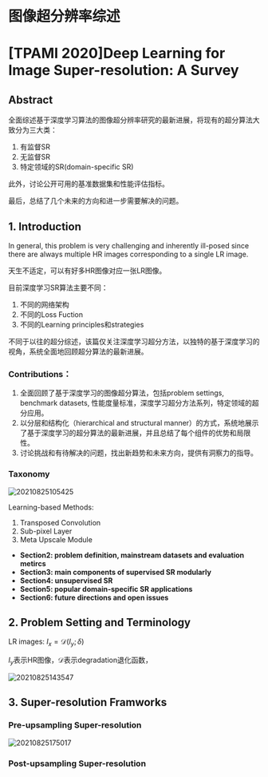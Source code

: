 # 图像超分辨率综述

# [TPAMI 2020]Deep Learning for Image Super-resolution: A Survey

## Abstract

全面综述基于深度学习算法的图像超分辨率研究的最新进展，将现有的超分算法大致分为三大类：

1. 有监督SR
2. 无监督SR
3. 特定领域的SR(domain-specific SR)

此外，讨论公开可用的基准数据集和性能评估指标。

最后，总结了几个未来的方向和进一步需要解决的问题。

## 1. Introduction

In general, this problem is very challenging and inherently ill-posed since there are always multiple HR images corresponding to a single LR image.

天生不适定，可以有好多HR图像对应一张LR图像。

目前深度学习SR算法主要不同：

1. 不同的网络架构
2. 不同的Loss Fuction
3. 不同的Learning principles和strategies

不同于以往的超分综述，该篇仅关注深度学习超分方法，以独特的基于深度学习的视角，系统全面地回顾超分算法的最新进展。

### Contributions：

1. 全面回顾了基于深度学习的图像超分算法，包括problem settings, benchmark datasets, 性能度量标准，深度学习超分方法系列，特定领域的超分应用。
2. 以分层和结构化（hierarchical and structural manner）的方式，系统地展示了基于深度学习的超分算法的最新进展，并且总结了每个组件的优势和局限性。
3. 讨论挑战和有待解决的问题，找出新趋势和未来方向，提供有洞察力的指导。

### Taxonomy

![20210825105425](https://raw.githubusercontent.com/lhondong/PicGo/main/img/20210825105425.png)

Learning-based Methods:

1. Transposed Convolution
2. Sub-pixel Layer
3. Meta Upscale Module

* **Section2: problem definition, mainstream datasets and evaluation metircs**
* **Section3: main components of supervised SR modularly**
* **Section4: unsupervised SR**
* **Section5: popular domain-specific SR applications**
* **Section6: future directions and open issues**

## 2. Problem Setting and Terminology

LR images: $I_x = \mathcal{D}(I_y; \delta)$

$I_y$表示HR图像，$\mathcal{D}$表示degradation退化函数，


![20210825143547](https://raw.githubusercontent.com/lhondong/PicGo/main/img/20210825143547.png)

## 3. Super-resolution Framworks

### Pre-upsampling Super-resolution

![20210825175017](https://raw.githubusercontent.com/lhondong/PicGo/main/img/20210825175017.png)

### Post-upsampling Super-resolution


